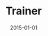 ---
date: 2015-01-01
year: 2015-2020
title: Trainer
project: Unity & Software Architecure Trainings
customer: Freelance
image: "/assets/images/logo_s4g.png"
description: I worked as a freelance trainer for the School4Games. Main focus was on B2B trainings for Unity and overall Software architecture.
projectLink: school4Games
projectLinkSrc: https://www.school4games.net/
tagGroup: 
    - project 
    - public
    - other
---